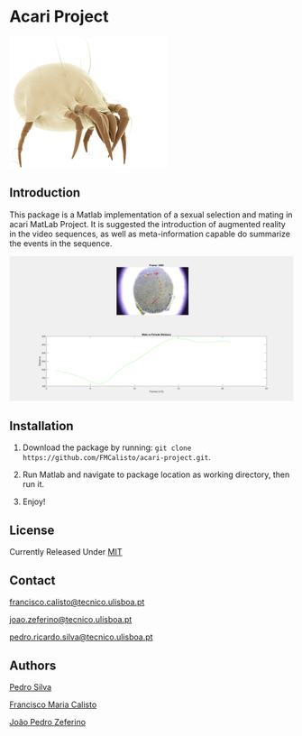 # Acari Project

<img src="assets/acari.png"/>

## Introduction

This package is a Matlab implementation of a sexual selection and mating in acari MatLab Project. It is suggested the introduction of augmented reality in the video sequences, as well as meta-information capable do summarize the events in the sequence.

<img src="assets/acari_project.png"/>


## Installation

1. Download the package by running: `git clone https://github.com/FMCalisto/acari-project.git`.

2. Run Matlab and navigate to package location as working directory, then run it.

3. Enjoy!

## License

Currently Released Under [MIT](https://github.com/FMCalisto/acari-project/blob/master/LICENSE)


## Contact

francisco.calisto@tecnico.ulisboa.pt

joao.zeferino@tecnico.ulisboa.pt

pedro.ricardo.silva@tecnico.ulisboa.pt

## Authors

[Pedro Silva](https://github.com/pmbrs)

[Francisco Maria Calisto](https://github.com/FMCalisto)

[João Pedro Zeferino](https://github.com/JPZef)
